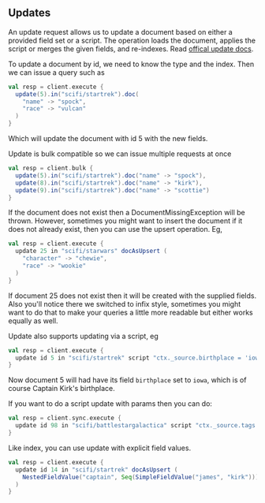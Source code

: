 ## Updates

An update request allows us to update a document based on either a provided field set or a script.
The operation loads the document, applies the script or merges the given fields, and re-indexes.
Read [offical update docs](http://www.elasticsearch.org/guide/en/elasticsearch/reference/current/docs-update.html).

To update a document by id, we need to know the type and the index. Then we can issue a query such as

```scala
val resp = client.execute {
  update(5).in("scifi/startrek").doc(
    "name" -> "spock",
    "race" -> "vulcan"
  )
}
```

Which will update the document with id 5 with the new fields.

Update is bulk compatible so we can issue multiple requests at once

```scala
val resp = client.bulk {
  update(5).in("scifi/startrek").doc("name" -> "spock"),
  update(8).in("scifi/startrek").doc("name" -> "kirk"),
  update(9).in("scifi/startrek").doc("name" -> "scottie")
}
```

If the document does not exist then a DocumentMissingException will be thrown. However, sometimes
you might want to insert the document if it does not already exist, then you can use the upsert
operation. Eg,

```scala
val resp = client.execute {
  update 25 in "scifi/starwars" docAsUpsert (
    "character" -> "chewie",
    "race" -> "wookie"
  )
}
```

If document 25 does not exist then it will be created with the supplied fields.
Also you'll notice there we switched to infix style, sometimes you might want to do that to make
your queries a little more readable but either works equally as well.

Update also supports updating via a script, eg

```scala
val resp = client.execute {
  update id 5 in "scifi/startrek" script "ctx._source.birthplace = 'iowa'"
}
```

Now document 5 will had have its field `birthplace` set to `iowa`, which is of course Captain Kirk's birthplace.

If you want to do a script update with params then you can do:

```scala
val resp = client.sync.execute {
  update id 98 in "scifi/battlestargalactica" script "ctx._source.tags += tag" params(Map("tag"->"space"))
}
````

Like index, you can use update with explicit field values.

```scala
val resp = client.execute {
  update id 14 in "scifi/startrek" docAsUpsert (
    NestedFieldValue("captain", Seq(SimpleFieldValue("james", "kirk")))
  )
}
````
